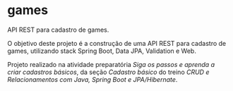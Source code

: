# games
API REST para cadastro de games.

O objetivo deste projeto é a construção de uma API REST para cadastro de games, utilizando stack Spring Boot, Data JPA, Validation e Web.

Projeto realizado na atividade preparatória *Siga os passos e aprenda a criar cadastros básicos*, da seção *Cadastro básico* do treino *CRUD e Relacionamentos com Java, Spring Boot e JPA/Hibernate*.
